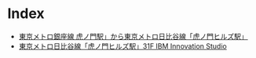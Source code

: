 # Index

- [東京メトロ銀座線 虎ノ門駅」から東京メトロ日比谷線「虎ノ門ヒルズ駅」](toranomon-st_to_totanomon-hills-st.md)
- [東京メトロ日比谷線「虎ノ門ヒルズ駅」31F IBM Innovation Studio](totanomon-hills-st_to_31F.md)